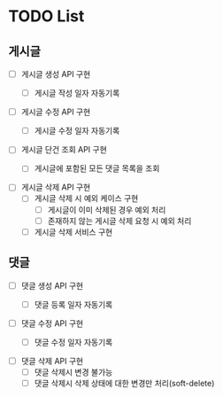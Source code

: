 # TODO List

## 게시글 ##
- [ ] 게시글 생성 API 구현
    - [ ] 게시글 작성 일자 자동기록


- [ ] 게시글 수정 API 구현
    - [ ] 게시글 수정 일자 자동기록


- [ ] 게시글 단건 조회 API 구현
    - [ ] 게시글에 포함된 모든 댓글 목록을 조회


- [ ] 게시글 삭제 API 구현
    - [ ] 게시글 삭제 시 예외 케이스 구현
        - [ ] 게시글이 이미 삭제된 경우 예외 처리
        - [ ] 존재하지 않는 게시글 삭제 요청 시 예외 처리
    - [ ] 게시글 삭제 서비스 구현

## 댓글 ##
- [ ] 댓글 생성 API 구현
    - [ ] 댓글 등록 일자 자동기록


- [ ] 댓글 수정 API 구현
    - [ ] 댓글 수정 일자 자동기록


- [ ] 댓글 삭제 API 구현
    - [ ] 댓글 삭제시 변경 불가능
    - [ ] 댓글 삭제시 삭제 상태에 대한 변경만 처리(soft-delete)